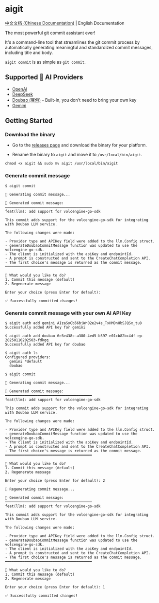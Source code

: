 # aigit

[中文文档 (Chinese Documentation)](./README_CN.md) | English Documentation

The most powerful git commit assistant ever!

It's a command-line tool that streamlines the git commit process by automatically generating meaningful and standardized commit messages, including title and body.

`aigit commit` is as simple as `git commit`.

## Supported 🤖 AI Providers

- [OpenAI](https://openai.com/)
- [DeepSeek](https://deepseek.com/)
- [Doubao (豆包)](https://www.volcengine.com/product/doubao) - Built-in, you don't need to bring your own key
- [Gemini](https://gemini.google.com/)

## Getting Started

### Download the binary

- Go to the [releases page](https://github.com/zzxwill/aigit/releases) and download the binary for your platform.

- Rename the binary to `aigit` and move it to `/usr/local/bin/aigit`.

```shell
chmod +x aigit && sudo mv aigit /usr/local/bin/aigit
```

### Generate commit message

```shell
$ aigit commit

🤖 Generating commit message...

📝 Generated commit message:
━━━━━━━━━━━━━━━━━━━━━━━━━━━━━━━━━━━━━━━━
feat(llm): add support for volcengine-go-sdk

This commit adds support for the volcengine-go-sdk for integrating with Doubao LLM service.

The following changes were made:

- Provider type and APIKey field were added to the llm.Config struct.
- generateDoubaoCommitMessage function was updated to use the volcengine-go-sdk.
- The client is initialized with the apiKey and endpointId.
- A prompt is constructed and sent to the CreateChatCompletion API.
- The first choice's message is returned as the commit message.
━━━━━━━━━━━━━━━━━━━━━━━━━━━━━━━━━━━━━━━━

🤔 What would you like to do?
1. Commit this message (default)
2. Regenerate message

Enter your choice (press Enter for default):

✅ Successfully committed changes!
```

### Generate commit message with your own AI API Key

```shell
$ aigit auth add gemini AIzaSyCb56bjWn02e2v4s_TxHMDnHbSJQSx_tu8
Successfully added API key for gemini

$ aigit auth add doubao 6e3e438c-a380-4ed5-b597-e01cb82bc4df ep-20250110202503-fdkgq
Successfully added API key for doubao

$ aigit auth ls
Configured providers:
  gemini *default
  doubao

$ aigit commit

🤖 Generating commit message...

📝 Generated commit message:
━━━━━━━━━━━━━━━━━━━━━━━━━━━━━━━━━━━━━━━━
feat(llm): add support for volcengine-go-sdk

This commit adds support for the volcengine-go-sdk for integrating with Doubao LLM service.

The following changes were made:

- Provider type and APIKey field were added to the llm.Config struct.
- generateDoubaoCommitMessage function was updated to use the volcengine-go-sdk.
- The client is initialized with the apiKey and endpointId.
- A prompt is constructed and sent to the CreateChatCompletion API.
- The first choice's message is returned as the commit message.
━━━━━━━━━━━━━━━━━━━━━━━━━━━━━━━━━━━━━━━━

🤔 What would you like to do?
1. Commit this message (default)
2. Regenerate message

Enter your choice (press Enter for default): 2

🤖 Regenerating commit message...

📝 Generated commit message:
━━━━━━━━━━━━━━━━━━━━━━━━━━━━━━━━━━━━━━━━
feat(llm): add support for volcengine-go-sdk

This commit adds support for the volcengine-go-sdk for integrating with Doubao LLM service.

The following changes were made:

- Provider type and APIKey field were added to the llm.Config struct.
- generateDoubaoCommitMessage function was updated to use the volcengine-go-sdk.
- The client is initialized with the apiKey and endpointId.
- A prompt is constructed and sent to the CreateChatCompletion API.
- The first choice's message is returned as the commit message.
━━━━━━━━━━━━━━━━━━━━━━━━━━━━━━━━━━━━━━━━

🤔 What would you like to do?
1. Commit this message (default)
2. Regenerate message

Enter your choice (press Enter for default): 1

✅ Successfully committed changes!

```
